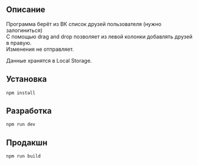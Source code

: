 ## Описание 
Программа берёт из ВК список друзей пользователя (нужно залогиниться)  
С помощью drag and drop позволяет из левой колонки добавлять друзей в правую.  
Изменения не отправляет.  
<p>Данные хранятся в Local Storage.</p>  

## Установка 
`npm install`

## Разработка 
`npm run dev`

## Продакшн 
`npm run build`
